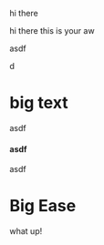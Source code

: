 hi there

hi there this is your aw

asdf

d

# big text

asdf

#### asdf

asdf

# Big Ease

what up!